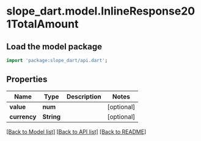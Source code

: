 # slope_dart.model.InlineResponse201TotalAmount

## Load the model package
```dart
import 'package:slope_dart/api.dart';
```

## Properties
Name | Type | Description | Notes
------------ | ------------- | ------------- | -------------
**value** | **num** |  | [optional] 
**currency** | **String** |  | [optional] 

[[Back to Model list]](../README.md#documentation-for-models) [[Back to API list]](../README.md#documentation-for-api-endpoints) [[Back to README]](../README.md)


